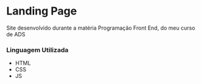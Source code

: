 <h1>Landing Page</h1>
<p> Site desenvolvido durante a matéria Programação Front End, do meu curso de ADS</p>
<h3> Linguagem Utilizada</h3>
<ul>
    <li> HTML</li>
    <li> CSS</li>
    <li> JS </li>
</ul>

